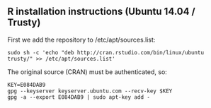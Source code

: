 ## R installation instructions (Ubuntu 14.04 / Trusty)

First we add the repository to /etc/apt/sources.list:
```
sudo sh -c 'echo "deb http://cran.rstudio.com/bin/linux/ubuntu trusty/" >> /etc/apt/sources.list'
```

The original source (CRAN) must be authenticated, so:
```
KEY=E084DAB9
gpg --keyserver keyserver.ubuntu.com --recv-key $KEY
gpg -a --export E084DAB9 | sudo apt-key add -
```

